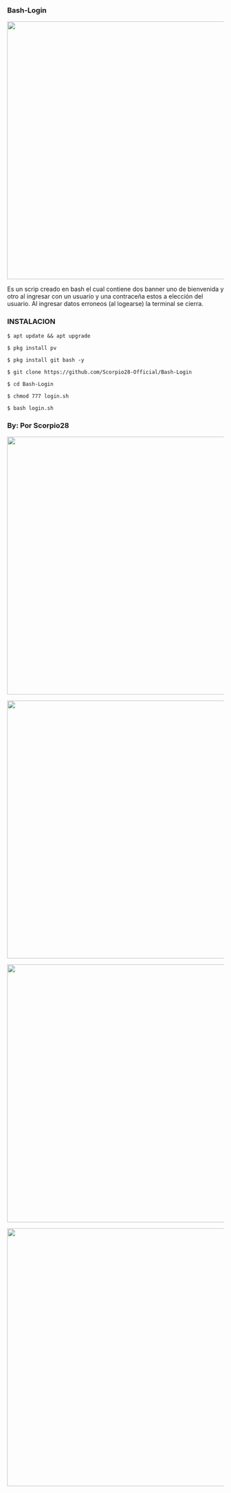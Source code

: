 ### Bash-Login
<p align="center">
	<img src="https://i.imgur.com/peIhbMP.jpg" width="600px">
</p>

Es un scrip creado en bash  el cual contiene dos banner uno de bienvenida y otro al ingresar con un usuario y una contraceña estos a elección del usuario. Al ingresar datos erroneos (al logearse) la terminal se cierra.

### INSTALACION

```
$ apt update && apt upgrade

$ pkg install pv

$ pkg install git bash -y

$ git clone https://github.com/Scorpio28-Official/Bash-Login

$ cd Bash-Login

$ chmod 777 login.sh

$ bash login.sh
```
### By: Por Scorpio28


<p align="center">
	<img src="https://i.imgur.com/sooVigF.jpg" width="600px">
</p>
<p align="center">
	<img src="https://i.imgur.com/WQl1xPq.jpg" width="600px">
</p>
<p align="center">
	<img src="https://i.imgur.com/VOjMSa6.jpg" width="600px">
</p>
<p align="center">
	<img src="https://i.imgur.com/hurXvc5.jpg" width="600px">
</p>
